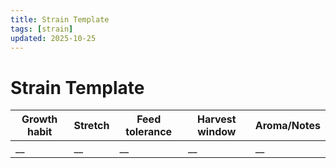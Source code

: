 ```yaml
---
title: Strain Template
tags: [strain]
updated: 2025-10-25
---
```

# Strain Template

Growth habit | Stretch | Feed tolerance | Harvest window | Aroma/Notes  
--- | --- | --- | --- | ---  
__ | __ | __ | __ | __
